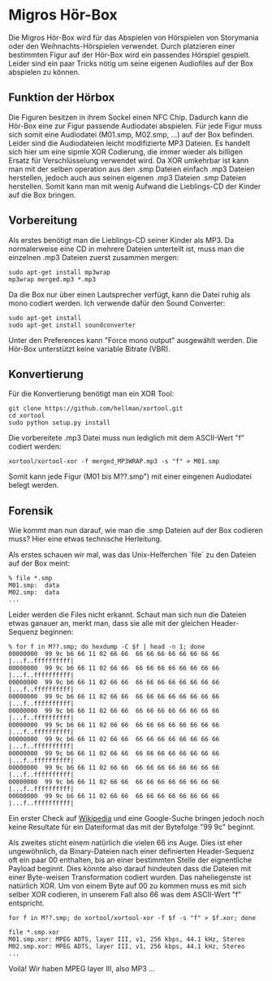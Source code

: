 # Migros Hör-Box

Die Migros Hör-Box wird für das Abspielen von Hörspielen von Storymania oder den Weihnachts-Hörspielen verwendet.
Durch platzieren einer bestimmten Figur auf der Hör-Box wird ein passendes Hörspiel gespielt.
Leider sind ein paar Tricks nötig um seine eigenen Audiofiles auf der Box abspielen zu können.

## Funktion der Hörbox
Die Figuren besitzen in ihrem Sockel einen NFC Chip. Dadurch kann die Hör-Box eine zur Figur passende Audiodatei abspielen.
Für jede Figur muss sich somit eine Audiodatei (M01.smp, M02.smp, ...) auf der Box befinden.
Leider sind die Audiodateien leicht modifizierte MP3 Dateien.
Es handelt sich hier um eine sipmle XOR Codierung, die immer wieder als billigen Ersatz für Verschlüsselung verwendet wird.
Da XOR umkehrbar ist kann man mit der selben operation aus den .smp Dateien einfach .mp3 Dateien herstellen, jedoch auch aus seinen eigenen .mp3 Dateien .smp Dateien herstellen. Somit kann man mit wenig Aufwand die Lieblings-CD der Kinder auf die Box bringen.


## Vorbereitung
Als erstes benötigt man die Lieblings-CD seiner Kinder als MP3.
Da normalerweise eine CD in mehrere Dateien unterteilt ist, muss man die einzelnen .mp3 Dateien zuerst zusammen mergen:

    sudo apt-get install mp3wrap
    mp3wrap merged.mp3 *.mp3

Da die Box nur über einen Lautsprecher verfügt, kann die Datei ruhig als mono codiert werden. Ich verwende dafür den Sound Converter:

    sudo apt-get install
    sudo apt-get install soundconverter

Unter den Preferences kann "Force mono output" ausgewählt werden. Die Hör-Box unterstützt keine variable Bitrate (VBR).


## Konvertierung
Für die Konvertierung benötigt man ein XOR Tool:

    git clone https://github.com/hellman/xortool.git
    cd xortool
    sudo python setup.py install

Die vorbereitete .mp3 Datei muss nun lediglich mit dem ASCII-Wert "f" codiert werden:

    xortool/xortool-xor -f merged_MP3WRAP.mp3 -s "f" > M01.smp

Somit kann jede Figur (M01 bis M??.smp") mit einer eingenen Audiodatei belegt werden.

## Forensik
Wie kommt man nun darauf, wie man die .smp Dateien auf der Box codieren muss?
Hier eine etwas technische Herleitung.

Als erstes schauen wir mal, was das Unix-Helferchen ´file´ zu den Dateien auf der Box meint:

    % file *.smp
    M01.smp:  data
    M02.smp:  data
    ...

Leider werden die Files nicht erkannt.
Schaut man sich nun die Dateien etwas ganauer an, merkt man, dass sie alle mit der gleichen Header-Sequenz beginnen:

    % for f in M??.smp; do hexdump -C $f | head -n 1; done
    00000000  99 9c b6 66 11 02 66 66  66 66 66 66 66 66 66 66  |...f..ffffffffff|
    00000000  99 9c b6 66 11 02 66 66  66 66 66 66 66 66 66 66  |...f..ffffffffff|
    00000000  99 9c b6 66 11 02 66 66  66 66 66 66 66 66 66 66  |...f..ffffffffff|
    00000000  99 9c b6 66 11 02 66 66  66 66 66 66 66 66 66 66  |...f..ffffffffff|
    00000000  99 9c b6 66 11 02 66 66  66 66 66 66 66 66 66 66  |...f..ffffffffff|
    00000000  99 9c b6 66 11 02 66 66  66 66 66 66 66 66 66 66  |...f..ffffffffff|
    00000000  99 9c b6 66 11 02 66 66  66 66 66 66 66 66 66 66  |...f..ffffffffff|
    00000000  99 9c b6 66 11 02 66 66  66 66 66 66 66 66 66 66  |...f..ffffffffff|
    00000000  99 9c b6 66 11 02 66 66  66 66 66 66 66 66 66 66  |...f..ffffffffff|
    00000000  99 9c b6 66 11 02 66 66  66 66 66 66 66 66 66 66  |...f..ffffffffff|
    00000000  99 9c b6 66 11 02 66 66  66 66 66 66 66 66 66 66  |...f..ffffffffff|

Ein erster Check auf  [Wikipedia](https://en.wikipedia.org/wiki/List_of_file_signatures) und eine Google-Suche bringen jedoch noch keine Resultate für ein Dateiformat das mit der Bytefolge "99 9c" beginnt.

Als zweites sticht einem natürlich die vielen 66 ins Auge. Dies ist eher ungewöhnlich, da Binary-Dateien nach einer definierten Header-Sequenz oft ein paar 00 enthalten, bis an einer bestimmten Stelle der eignentliche Payload beginnt. Dies könnte also darauf hindeuten dass die Dateien mit einer Byte-weisen Transformation codiert wurden. Das naheliegenste ist natürlich XOR. Um von einem Byte auf 00 zu kommen muss es mit sich selber XOR codieren, in unserem Fall also 66 was dem ASCII-Wert "f" entspricht.

    for f in M??.smp; do xortool/xortool-xor -f $f -s "f" > $f.xor; done

    file *.smp.xor
    M01.smp.xor: MPEG ADTS, layer III, v1, 256 kbps, 44.1 kHz, Stereo
    M02.smp.xor: MPEG ADTS, layer III, v1, 256 kbps, 44.1 kHz, Stereo
    ...

Voilà! Wir haben MPEG layer III, also MP3 ...
